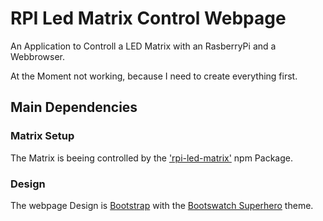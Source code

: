 # RPI Led Matrix Control Webpage

An Application to Controll a LED Matrix with an RasberryPi and a Webbrowser.

At the Moment not working, because I need to create everything  first.

## Main Dependencies
### Matrix Setup
The Matrix is beeing controlled by the ['rpi-led-matrix'](https://github.com/alexeden/rpi-led-matrix) npm Package.

### Design
The webpage Design is [Bootstrap](https://getbootstrap.com) with the [Bootswatch Superhero](https://bootswatch.com/superhero/) theme.

